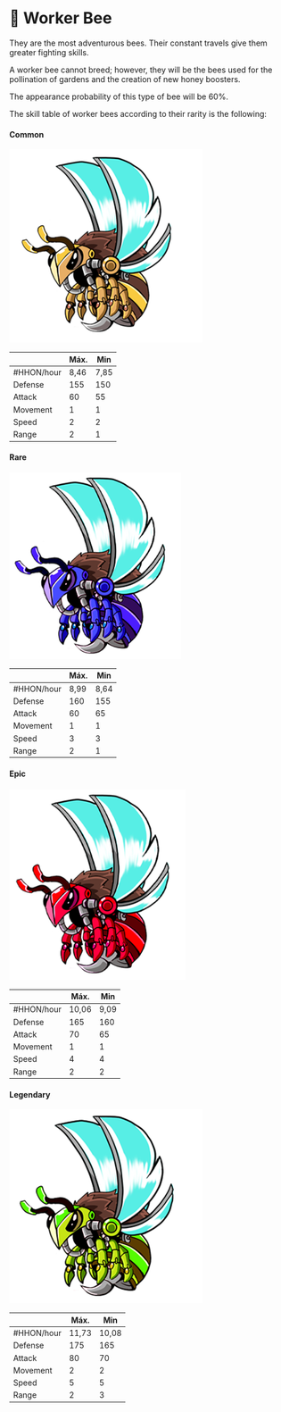 # 👷 Worker Bee

They are the most adventurous bees. Their constant travels give them greater fighting skills.

A worker bee cannot breed; however, they will be the bees used for the pollination of gardens and the creation of new honey boosters.

The appearance probability of this type of bee will be 60%.

The skill table of worker bees according to their rarity is the following:

#### Common

![](<../../../.gitbook/assets/image (32).png>)

|            | Máx. | Min  |
| ---------- | ---- | ---- |
| #HHON/hour | 8,46 | 7,85 |
| Defense    | 155  | 150  |
| Attack     | 60   | 55   |
| Movement   | 1    | 1    |
| Speed      | 2    | 2    |
| Range      | 2    | 1    |

#### Rare

![](<../../../.gitbook/assets/image (61).png>)

|            | Máx. | Min  |
| ---------- | ---- | ---- |
| #HHON/hour | 8,99 | 8,64 |
| Defense    | 160  | 155  |
| Attack     | 60   | 65   |
| Movement   | 1    | 1    |
| Speed      | 3    | 3    |
| Range      | 2    | 1    |

#### Epic

![](<../../../.gitbook/assets/image (52).png>)

|            | Máx.  | Min  |
| ---------- | ----- | ---- |
| #HHON/hour | 10,06 | 9,09 |
| Defense    | 165   | 160  |
| Attack     | 70    | 65   |
| Movement   | 1     | 1    |
| Speed      | 4     | 4    |
| Range      | 2     | 2    |

#### Legendary

![](<../../../.gitbook/assets/image (49).png>)

|            | Máx.  | Min   |
| ---------- | ----- | ----- |
| #HHON/hour | 11,73 | 10,08 |
| Defense    | 175   | 165   |
| Attack     | 80    | 70    |
| Movement   | 2     | 2     |
| Speed      | 5     | 5     |
| Range      | 2     | 3     |

